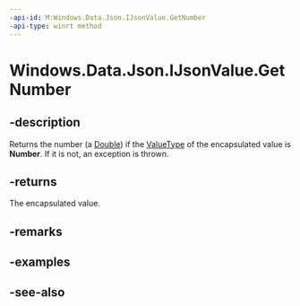 ```yaml
---
-api-id: M:Windows.Data.Json.IJsonValue.GetNumber
-api-type: winrt method
---
```


<!-- Method syntax
public double GetNumber()
-->

# Windows.Data.Json.IJsonValue.GetNumber

## -description
Returns the number (a [Double](/dotnet/api/system.double?redirectedfrom=MSDN)) if the [ValueType](ijsonvalue_valuetype.md) of the encapsulated value is **Number**. If it is not, an exception is thrown.

## -returns
The encapsulated value.

## -remarks

## -examples

## -see-also
